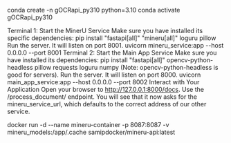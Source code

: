 conda create -n gOCRapi_py310 python=3.10
conda activate gOCRapi_py310

Terminal 1: Start the MinerU Service
Make sure you have installed its specific dependencies: pip install "fastapi[all]" "mineru[all]" loguru pillow
Run the server. It will listen on port 8001.
uvicorn mineru_service:app --host 0.0.0.0 --port 8001
Terminal 2: Start the Main App Service
Make sure you have installed its dependencies: pip install "fastapi[all]" opencv-python-headless pillow requests loguru numpy (Note: opencv-python-headless is good for servers).
Run the server. It will listen on port 8000.
uvicorn main_app_service:app --host 0.0.0.0 --port 8002
Interact with Your Application
Open your browser to http://127.0.0.1:8000/docs.
Use the /process_document/ endpoint. You will see that it now asks for the mineru_service_url, which defaults to the correct address of our other service.

docker run -d --name mineru-container -p 8087:8087 -v mineru_models:/app/.cache samipdocker/mineru-api:latest